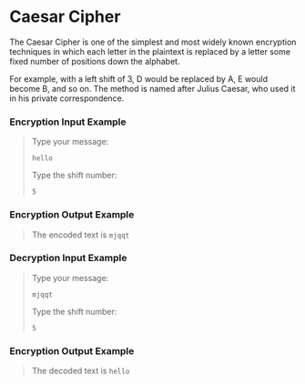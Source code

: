 # Caesar Cipher

The Caesar Cipher is one of the simplest and most widely known encryption techniques in which each letter in the plaintext is replaced by a letter some fixed number of positions down the alphabet. 

For example, with a left shift of 3, D would be replaced by A, E would become B, and so on. The method is named after Julius Caesar, who used it in his private correspondence.


### Encryption Input Example

> Type your message:
> 
> `hello`
> 
> Type the shift number:
> 
> `5`


### Encryption Output Example

> The encoded text is `mjqqt`


### Decryption Input Example

> Type your message:
> 
> `mjqqt`
> 
> Type the shift number:
> 
> `5`


### Encryption Output Example

> The decoded text is `hello`



